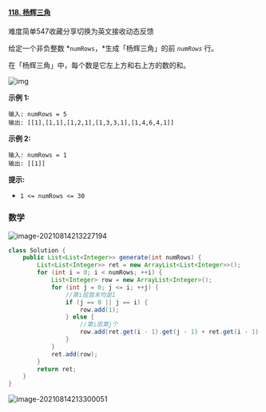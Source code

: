 #### [118. 杨辉三角](https://leetcode-cn.com/problems/pascals-triangle/)

难度简单547收藏分享切换为英文接收动态反馈

给定一个非负整数 *`numRows`，*生成「杨辉三角」的前 *`numRows`* 行。

在「杨辉三角」中，每个数是它左上方和右上方的数的和。

![img](https://pic.leetcode-cn.com/1626927345-DZmfxB-PascalTriangleAnimated2.gif)

 

**示例 1:**

```
输入: numRows = 5
输出: [[1],[1,1],[1,2,1],[1,3,3,1],[1,4,6,4,1]]
```

**示例 2:**

```
输入: numRows = 1
输出: [[1]]
```

 

**提示:**

- `1 <= numRows <= 30`

### 数学

![image-20210814213227194](C:\Users\solfeng\AppData\Roaming\Typora\typora-user-images\image-20210814213227194.png)

```java
class Solution {
    public List<List<Integer>> generate(int numRows) {
        List<List<Integer>> ret = new ArrayList<List<Integer>>();
        for (int i = 0; i < numRows; ++i) {
            List<Integer> row = new ArrayList<Integer>();
            for (int j = 0; j <= i; ++j) {
                //第i层首末均是1
                if (j == 0 || j == i) {
                    row.add(1);
                } else {
                    //第i层第j个
                    row.add(ret.get(i - 1).get(j - 1) + ret.get(i - 1).get(j));
                }
            }
            ret.add(row);
        }
        return ret;
    }
}
```

![image-20210814213300051](C:\Users\solfeng\AppData\Roaming\Typora\typora-user-images\image-20210814213300051.png)